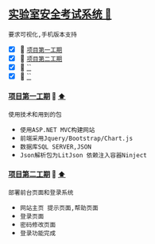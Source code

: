 <a id="top" href="#top">实验室安全考试系统 :maple_leaf:</a> 
----
`要求可视化,手机版本支持`

- [x] :maple_leaf: [`项目第一工期`](#FirstPorject)
- [x] :maple_leaf: [`项目第二工期`](#SecondPorject)
- [x] :maple_leaf: <a href="#">``</a>
- [x] :maple_leaf: <a href="#">``</a>

####  <a href="#FirstPorject">项目第一工期</a> <span id="FirstPorject"></span>  :star2: <a href="#top"> :arrow_up: </a>
`使用技术和用到的包` <br>
  * `使用ASP.NET MVC构建网站`
  * `前端采用Jquery/Bootstrap/Chart.js `
  * `数据库SQL SERVER,JSON `
  * `Json解析包为LitJson 依赖注入容器Ninject`
####  <a href="#SecondPorject">项目第二工期</a>  <span id="SecondPorject"></span> :star2: <a href="#top"> :arrow_up: </a>
`部署前台页面和登录系统`
  * `网站主页 提示页面,帮助页面`
  * `登录页面`
  * `密码修改页面`
  * `登录功能完成`









